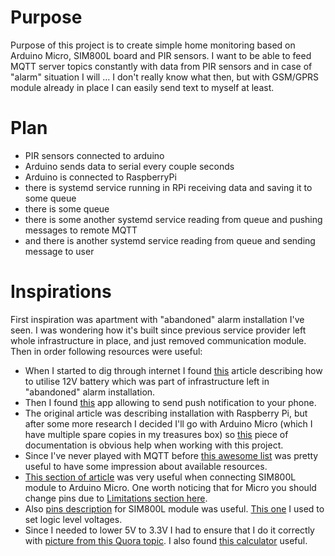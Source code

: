 # Purpose

Purpose of this project is to create simple home monitoring based on Arduino Micro, SIM800L board and PIR sensors. I want to be able to feed MQTT server topics constantly with data from PIR sensors and in case of "alarm" situation I will ... I don't really know what then, but with GSM/GPRS module already in place I can easily send text to myself at least.

# Plan

 * PIR sensors connected to arduino
 * Arduino sends data to serial every couple seconds
 * Arduino is connected to RaspberryPi
 * there is systemd service running in RPi receiving data and saving it to some queue
 * there is some queue
 * there is some another systemd service reading from queue and pushing messages to remote MQTT 
 * and there is another systemd service reading from queue and sending message to user

# Inspirations

First inspiration was apartment with "abandoned" alarm installation I've seen. I was wondering how it's built since previous service provider left whole infrastructure in place, and just removed communication module. Then in order following resources were useful:

* When I started to dig through internet I found [this](https://www.enigma14.eu/wiki/5V_UPS_for_Raspberry_Pi) article describing how to utilise 12V battery which was part of infrastructure left in "abandoned" alarm installation.
* Then I found [this](https://www.pushsafer.com/en/pushapi#api-read) app allowing to send push notification to your phone.
* The original article was describing installation with Raspberry Pi, but after some more research I decided I'll go with Arduino Micro (which I have multiple spare copies in my treasures box) so [this](https://content.arduino.cc/assets/Pinout-Micro_latest.pdf) piece of documentation is obvious help when working with this project.
* Since I've never played with MQTT before [this awesome list](https://github.com/hobbyquaker/awesome-mqtt) was pretty useful to have some impression about available resources.
* [This section of article](https://lastminuteengineers.com/sim800l-gsm-module-arduino-tutorial/#wiring-sim800l-gsm-module-to-arduino-uno) was very useful when connecting SIM800L module to Arduino Micro. One worth noticing that for Micro you should change pins due to [Limitations section here](https://www.arduino.cc/en/Reference/softwareSerial).
* Also [pins description](https://forum.arduino.cc/index.php?topic=525769.0) for SIM800L module was useful. [This one](https://www.electroschematics.com/introducingsim800l/) I used to set logic level voltages.
* Since I needed to lower 5V to 3.3V I had to ensure that I do it correctly with [picture from this Quora topic](https://www.quora.com/How-many-pins-on-Arduino-Uno-give-a3-3v-pin-output). I also found [this calculator](http://www.learningaboutelectronics.com/Articles/Voltage-divider-calculator.php) useful.
